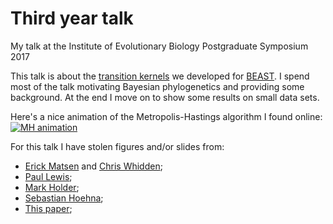 # Third year talk
My talk at the Institute of Evolutionary Biology Postgraduate Symposium 2017

This talk is about the [transition kernels](https://en.wikipedia.org/wiki/Markov_kernel) we developed for [BEAST](http://beast.bio.ed.ac.uk/). I spend most of the talk motivating Bayesian phylogenetics and providing some background. At the end I move on to show some results on small data sets.

Here's a nice animation of the Metropolis-Hastings algorithm I found online:
[![MH animation](https://img.youtube.com/vi/zL2lg_Nfi80/0.jpg)](https://www.youtube.com/watch?v=zL2lg_Nfi80)

For this talk I have stolen figures and/or slides from:
- [Erick Matsen](https://github.com/matsen) and [Chris Whidden](https://web.cs.dal.ca/~whidden/); 
- [Paul Lewis](http://phylogeny.uconn.edu/person/paul-lewis/);
- [Mark Holder](http://phylo.bio.ku.edu/content/mark-t-holder);
- [Sebastian Hoehna](https://github.com/hoehna);
- [This paper](http://journals.plos.org/ploscompbiol/article?id=10.1371/journal.pcbi.1002947);
